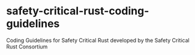 # safety-critical-rust-coding-guidelines
Coding Guidelines for Safety Critical Rust developed by the Safety Critical Rust Consortium

